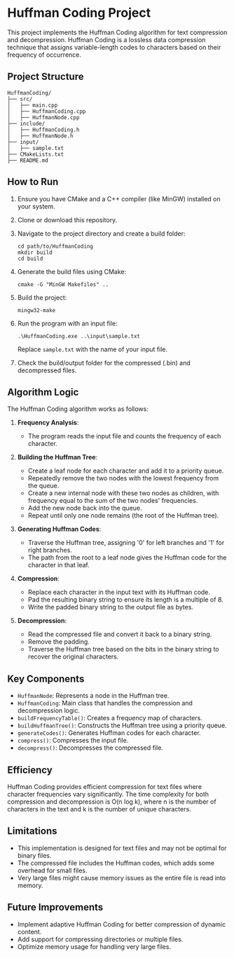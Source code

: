 # Huffman Coding Project

This project implements the Huffman Coding algorithm for text compression and decompression. Huffman Coding is a lossless data compression technique that assigns variable-length codes to characters based on their frequency of occurrence.

## Project Structure

```
HuffmanCoding/
├── src/
│   ├── main.cpp
│   ├── HuffmanCoding.cpp
│   ├── HuffmanNode.cpp
├── include/
│   ├── HuffmanCoding.h
│   ├── HuffmanNode.h
├── input/
│   ├── sample.txt
├── CMakeLists.txt
├── README.md
```

## How to Run

1. Ensure you have CMake and a C++ compiler (like MinGW) installed on your system.

2. Clone or download this repository.

3. Navigate to the project directory and create a build folder:
   ```
   cd path/to/HuffmanCoding
   mkdir build
   cd build
   ```

4. Generate the build files using CMake:
   ```
   cmake -G "MinGW Makefiles" ..
   ```

5. Build the project:
   ```
   mingw32-make
   ```

6. Run the program with an input file:
   ```
   .\HuffmanCoding.exe ..\input\sample.txt
   ```

   Replace `sample.txt` with the name of your input file.

7. Check the build/output folder for the compressed (.bin) and decompressed files.

## Algorithm Logic

The Huffman Coding algorithm works as follows:

1. **Frequency Analysis**: 
   - The program reads the input file and counts the frequency of each character.

2. **Building the Huffman Tree**:
   - Create a leaf node for each character and add it to a priority queue.
   - Repeatedly remove the two nodes with the lowest frequency from the queue.
   - Create a new internal node with these two nodes as children, with frequency equal to the sum of the two nodes' frequencies.
   - Add the new node back into the queue.
   - Repeat until only one node remains (the root of the Huffman tree).

3. **Generating Huffman Codes**:
   - Traverse the Huffman tree, assigning '0' for left branches and '1' for right branches.
   - The path from the root to a leaf node gives the Huffman code for the character in that leaf.

4. **Compression**:
   - Replace each character in the input text with its Huffman code.
   - Pad the resulting binary string to ensure its length is a multiple of 8.
   - Write the padded binary string to the output file as bytes.

5. **Decompression**:
   - Read the compressed file and convert it back to a binary string.
   - Remove the padding.
   - Traverse the Huffman tree based on the bits in the binary string to recover the original characters.

## Key Components

- `HuffmanNode`: Represents a node in the Huffman tree.
- `HuffmanCoding`: Main class that handles the compression and decompression logic.
- `buildFrequencyTable()`: Creates a frequency map of characters.
- `buildHuffmanTree()`: Constructs the Huffman tree using a priority queue.
- `generateCodes()`: Generates Huffman codes for each character.
- `compress()`: Compresses the input file.
- `decompress()`: Decompresses the compressed file.

## Efficiency

Huffman Coding provides efficient compression for text files where character frequencies vary significantly. The time complexity for both compression and decompression is O(n log k), where n is the number of characters in the text and k is the number of unique characters.

## Limitations

- This implementation is designed for text files and may not be optimal for binary files.
- The compressed file includes the Huffman codes, which adds some overhead for small files.
- Very large files might cause memory issues as the entire file is read into memory.

## Future Improvements

- Implement adaptive Huffman Coding for better compression of dynamic content.
- Add support for compressing directories or multiple files.
- Optimize memory usage for handling very large files.

